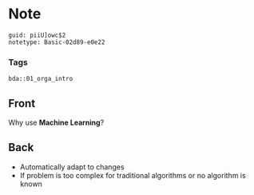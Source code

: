 # Note
```
guid: piiU]owc$2
notetype: Basic-02d89-e0e22
```

### Tags
```
bda::01_orga_intro
```

## Front
Why use <b>Machine Learning</b>?

## Back
<ul>
  <li>Automatically adapt to changes
  <li>If problem is too complex for traditional algorithms or no
  algorithm is known
</ul>
